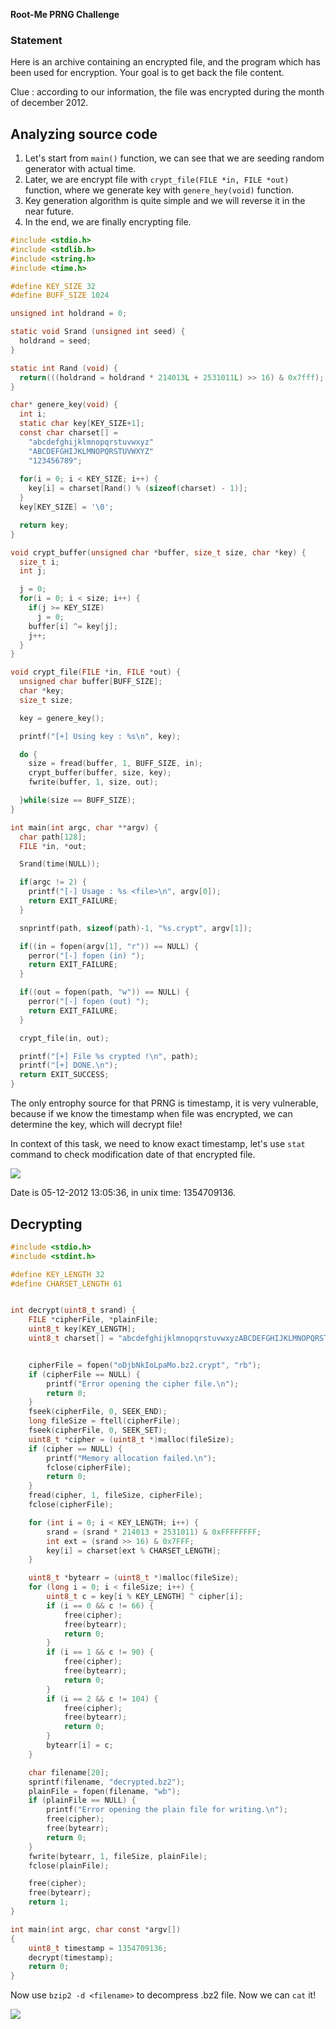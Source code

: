 **Root-Me PRNG Challenge**

### Statement

Here is an archive containing an encrypted file, and the program which has been used for encryption. Your goal is to get back the file content.

Clue : according to our information, the file was encrypted during the month of december 2012.

## **Analyzing source code**

1. Let's start from `main()` function, we can see that we are seeding random generator with actual time.
2. Later, we are encrypt file with `crypt_file(FILE *in, FILE *out)` function, where we generate key with `genere_hey(void)` function.
3. Key generation algorithm is quite simple and we will reverse it in the near future.
4. In the end, we are finally encrypting file.

```c
#include <stdio.h>
#include <stdlib.h>
#include <string.h>
#include <time.h>

#define KEY_SIZE 32
#define BUFF_SIZE 1024

unsigned int holdrand = 0;

static void Srand (unsigned int seed) {
  holdrand = seed;
}

static int Rand (void) {
  return(((holdrand = holdrand * 214013L + 2531011L) >> 16) & 0x7fff);
}

char* genere_key(void) {
  int i;
  static char key[KEY_SIZE+1];
  const char charset[] = 
    "abcdefghijklmnopqrstuvwxyz"
    "ABCDEFGHIJKLMNOPQRSTUVWXYZ"
    "123456789";
  
  for(i = 0; i < KEY_SIZE; i++) {
    key[i] = charset[Rand() % (sizeof(charset) - 1)];
  }
  key[KEY_SIZE] = '\0';

  return key;
}

void crypt_buffer(unsigned char *buffer, size_t size, char *key) {
  size_t i;
  int j;

  j = 0;
  for(i = 0; i < size; i++) {
    if(j >= KEY_SIZE)
      j = 0;
    buffer[i] ^= key[j];
    j++;
  }
}

void crypt_file(FILE *in, FILE *out) {
  unsigned char buffer[BUFF_SIZE];
  char *key;
  size_t size;

  key = genere_key();

  printf("[+] Using key : %s\n", key);

  do {
    size = fread(buffer, 1, BUFF_SIZE, in);
    crypt_buffer(buffer, size, key);
    fwrite(buffer, 1, size, out);

  }while(size == BUFF_SIZE);  
}

int main(int argc, char **argv) {
  char path[128];
  FILE *in, *out;

  Srand(time(NULL));

  if(argc != 2) {
    printf("[-] Usage : %s <file>\n", argv[0]);
    return EXIT_FAILURE;
  }

  snprintf(path, sizeof(path)-1, "%s.crypt", argv[1]);

  if((in = fopen(argv[1], "r")) == NULL) {
    perror("[-] fopen (in) ");
    return EXIT_FAILURE;
  }

  if((out = fopen(path, "w")) == NULL) {
    perror("[-] fopen (out) ");
    return EXIT_FAILURE;
  }

  crypt_file(in, out);

  printf("[+] File %s crypted !\n", path);
  printf("[+] DONE.\n");
  return EXIT_SUCCESS;
}
```

The only entrophy source for that PRNG is timestamp, it is very vulnerable, because if we know the timestamp when file was encrypted, we can determine the key, which will decrypt file!

In context of this task, we need to know exact timestamp, let's use `stat` command to check modification date of that encrypted file.


![](p/1.png)


Date is 05-12-2012 13:05:36, in unix time: 1354709136.



## **Decrypting**

```c
#include <stdio.h>
#include <stdint.h>

#define KEY_LENGTH 32
#define CHARSET_LENGTH 61


int decrypt(uint8_t srand) {
    FILE *cipherFile, *plainFile;
    uint8_t key[KEY_LENGTH];
    uint8_t charset[] = "abcdefghijklmnopqrstuvwxyzABCDEFGHIJKLMNOPQRSTUVWXYZ123456789";


    cipherFile = fopen("oDjbNkIoLpaMo.bz2.crypt", "rb");
    if (cipherFile == NULL) {
        printf("Error opening the cipher file.\n");
        return 0;
    }
    fseek(cipherFile, 0, SEEK_END);
    long fileSize = ftell(cipherFile);
    fseek(cipherFile, 0, SEEK_SET);
    uint8_t *cipher = (uint8_t *)malloc(fileSize);
    if (cipher == NULL) {
        printf("Memory allocation failed.\n");
        fclose(cipherFile);
        return 0;
    }
    fread(cipher, 1, fileSize, cipherFile);
    fclose(cipherFile);

    for (int i = 0; i < KEY_LENGTH; i++) {
        srand = (srand * 214013 + 2531011) & 0xFFFFFFFF;
        int ext = (srand >> 16) & 0x7FFF;
        key[i] = charset[ext % CHARSET_LENGTH];
    }

    uint8_t *bytearr = (uint8_t *)malloc(fileSize);
    for (long i = 0; i < fileSize; i++) {
        uint8_t c = key[i % KEY_LENGTH] ^ cipher[i];
        if (i == 0 && c != 66) {
            free(cipher);
            free(bytearr);
            return 0;
        }
        if (i == 1 && c != 90) {
            free(cipher);
            free(bytearr);
            return 0;
        }
        if (i == 2 && c != 104) {
            free(cipher);
            free(bytearr);
            return 0;
        }
        bytearr[i] = c;
    }

    char filename[20];
    sprintf(filename, "decrypted.bz2");
    plainFile = fopen(filename, "wb");
    if (plainFile == NULL) {
        printf("Error opening the plain file for writing.\n");
        free(cipher);
        free(bytearr);
        return 0;
    }
    fwrite(bytearr, 1, fileSize, plainFile);
    fclose(plainFile);

    free(cipher);
    free(bytearr);
    return 1;
}

int main(int argc, char const *argv[])
{
    uint8_t timestamp = 1354709136;
    decrypt(timestamp);
    return 0;
}

```

Now use `bzip2 -d <filename>` to decompress .bz2 file. Now we can `cat` it!


![](p/2.png)
